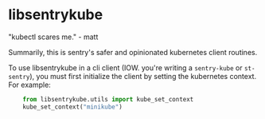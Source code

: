 # libsentrykube

"kubectl scares me." - matt

Summarily, this is sentry's safer and opinionated kubernetes client routines.

To use libsentrykube in a cli client (IOW. you're writing a `sentry-kube` or `st-sentry`), you must first initialize the client by setting the kubernetes context. For example:

```python
    from libsentrykube.utils import kube_set_context
    kube_set_context("minikube")
```
